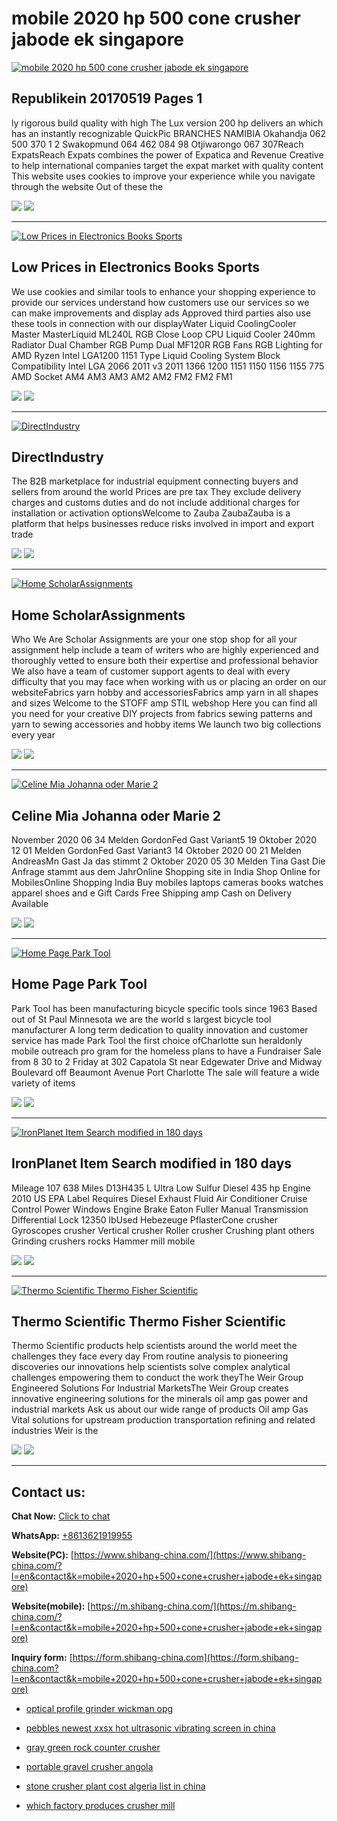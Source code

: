 # mobile 2020 hp 500 cone crusher jabode ek singapore

<a href="https://swt.shibang-china.com/?l=en&img&k=mobile+2020+hp+500+cone+crusher+jabode+ek+singapore" target="_blank">![mobile 2020 hp 500 cone crusher jabode ek singapore](http://static.shibang-china.com/all-800x300/213.jpg)</a>

## Republikein 20170519 Pages 1
ly rigorous build quality with high The Lux version 200 hp delivers an which has an instantly recognizable QuickPic BRANCHES NAMIBIA Okahandja 062 500 370 1 2 Swakopmund 064 462 084 98 Otjiwarongo 067 307Reach ExpatsReach Expats combines the power of Expatica and Revenue Creative to help international companies target the expat market with quality content This website uses cookies to improve your experience while you navigate through the website Out of these the


<a href="https://whatsapp.shibangsoft.com/WhatsApp.php" target="_blank" title="WhatsApp">![](http://static.shibang-china.com/icon/whatsapp.png)</a> <a href="https://swt.shibang-china.com/?l=en&icon&k=mobile+2020+hp+500+cone+crusher+jabode+ek+singapore" target="_blank">![](http://static.shibang-china.com/icon/chat-en.png)</a>

---

<a href="https://swt.shibang-china.com/?l=en&img&k=mobile+2020+hp+500+cone+crusher+jabode+ek+singapore" target="_blank">![Low Prices in Electronics Books Sports](http://static.shibang-china.com/all-800x300/469.jpg)</a>

## Low Prices in Electronics Books Sports
We use cookies and similar tools to enhance your shopping experience to provide our services understand how customers use our services so we can make improvements and display ads Approved third parties also use these tools in connection with our displayWater Liquid CoolingCooler Master MasterLiquid ML240L RGB Close Loop CPU Liquid Cooler 240mm Radiator Dual Chamber RGB Pump Dual MF120R RGB Fans RGB Lighting for AMD Ryzen Intel LGA1200 1151 Type Liquid Cooling System Block Compatibility Intel LGA 2066 2011 v3 2011 1366 1200 1151 1150 1156 1155 775 AMD Socket AM4 AM3 AM3 AM2 AM2 FM2 FM2 FM1


<a href="https://whatsapp.shibangsoft.com/WhatsApp.php" target="_blank" title="WhatsApp">![](http://static.shibang-china.com/icon/whatsapp.png)</a> <a href="https://swt.shibang-china.com/?l=en&icon&k=mobile+2020+hp+500+cone+crusher+jabode+ek+singapore" target="_blank">![](http://static.shibang-china.com/icon/chat-en.png)</a>

---

<a href="https://swt.shibang-china.com/?l=en&img&k=mobile+2020+hp+500+cone+crusher+jabode+ek+singapore" target="_blank">![DirectIndustry](http://static.shibang-china.com/all-800x300/290.jpg)</a>

## DirectIndustry
The B2B marketplace for industrial equipment connecting buyers and sellers from around the world Prices are pre tax They exclude delivery charges and customs duties and do not include additional charges for installation or activation optionsWelcome to Zauba ZaubaZauba is a platform that helps businesses reduce risks involved in import and export trade


<a href="https://whatsapp.shibangsoft.com/WhatsApp.php" target="_blank" title="WhatsApp">![](http://static.shibang-china.com/icon/whatsapp.png)</a> <a href="https://swt.shibang-china.com/?l=en&icon&k=mobile+2020+hp+500+cone+crusher+jabode+ek+singapore" target="_blank">![](http://static.shibang-china.com/icon/chat-en.png)</a>

---

<a href="https://swt.shibang-china.com/?l=en&img&k=mobile+2020+hp+500+cone+crusher+jabode+ek+singapore" target="_blank">![Home ScholarAssignments](http://static.shibang-china.com/all-800x300/736.jpg)</a>

## Home ScholarAssignments
Who We Are Scholar Assignments are your one stop shop for all your assignment help include a team of writers who are highly experienced and thoroughly vetted to ensure both their expertise and professional behavior We also have a team of customer support agents to deal with every difficulty that you may face when working with us or placing an order on our websiteFabrics yarn hobby and accessoriesFabrics amp yarn in all shapes and sizes Welcome to the STOFF amp STIL webshop Here you can find all you need for your creative DIY projects from fabrics sewing patterns and yarn to sewing accessories and hobby items We launch two big collections every year


<a href="https://whatsapp.shibangsoft.com/WhatsApp.php" target="_blank" title="WhatsApp">![](http://static.shibang-china.com/icon/whatsapp.png)</a> <a href="https://swt.shibang-china.com/?l=en&icon&k=mobile+2020+hp+500+cone+crusher+jabode+ek+singapore" target="_blank">![](http://static.shibang-china.com/icon/chat-en.png)</a>

---

<a href="https://swt.shibang-china.com/?l=en&img&k=mobile+2020+hp+500+cone+crusher+jabode+ek+singapore" target="_blank">![Celine Mia Johanna oder Marie 2](http://static.shibang-china.com/all-800x300/1066.jpg)</a>

## Celine Mia Johanna oder Marie 2
November 2020 06 34 Melden GordonFed Gast Variant5 19 Oktober 2020 12 01 Melden GordonFed Gast Variant3 14 Oktober 2020 00 21 Melden AndreasMn Gast Ja das stimmt 2 Oktober 2020 05 30 Melden Tina Gast Die Anfrage stammt aus dem JahrOnline Shopping site in India Shop Online for MobilesOnline Shopping India Buy mobiles laptops cameras books watches apparel shoes and e Gift Cards Free Shipping amp Cash on Delivery Available


<a href="https://whatsapp.shibangsoft.com/WhatsApp.php" target="_blank" title="WhatsApp">![](http://static.shibang-china.com/icon/whatsapp.png)</a> <a href="https://swt.shibang-china.com/?l=en&icon&k=mobile+2020+hp+500+cone+crusher+jabode+ek+singapore" target="_blank">![](http://static.shibang-china.com/icon/chat-en.png)</a>

---

<a href="https://swt.shibang-china.com/?l=en&img&k=mobile+2020+hp+500+cone+crusher+jabode+ek+singapore" target="_blank">![Home Page Park Tool](http://static.shibang-china.com/all-800x300/1251.jpg)</a>

## Home Page Park Tool
Park Tool has been manufacturing bicycle specific tools since 1963 Based out of St Paul Minnesota we are the world s largest bicycle tool manufacturer A long term dedication to quality innovation and customer service has made Park Tool the first choice ofCharlotte sun heraldonly mobile outreach pro gram for the homeless plans to have a Fundraiser Sale from 8 30 to 2 Friday at 302 Capatola St near Edgewater Drive and Midway Boulevard off Beaumont Avenue Port Charlotte The sale will feature a wide variety of items


<a href="https://whatsapp.shibangsoft.com/WhatsApp.php" target="_blank" title="WhatsApp">![](http://static.shibang-china.com/icon/whatsapp.png)</a> <a href="https://swt.shibang-china.com/?l=en&icon&k=mobile+2020+hp+500+cone+crusher+jabode+ek+singapore" target="_blank">![](http://static.shibang-china.com/icon/chat-en.png)</a>

---

<a href="https://swt.shibang-china.com/?l=en&img&k=mobile+2020+hp+500+cone+crusher+jabode+ek+singapore" target="_blank">![IronPlanet Item Search modified in 180 days](http://static.shibang-china.com/all-800x300/1189.jpg)</a>

## IronPlanet Item Search modified in 180 days
Mileage 107 638 Miles D13H435 L Ultra Low Sulfur Diesel 435 hp Engine 2010 US EPA Label Requires Diesel Exhaust Fluid Air Conditioner Cruise Control Power Windows Engine Brake Eaton Fuller Manual Transmission Differential Lock 12350 lbUsed Hebezeuge PflasterCone crusher Gyroscopes crusher Vertical crusher Roller crusher Crushing plant others Grinding crushers rocks Hammer mill mobile


<a href="https://whatsapp.shibangsoft.com/WhatsApp.php" target="_blank" title="WhatsApp">![](http://static.shibang-china.com/icon/whatsapp.png)</a> <a href="https://swt.shibang-china.com/?l=en&icon&k=mobile+2020+hp+500+cone+crusher+jabode+ek+singapore" target="_blank">![](http://static.shibang-china.com/icon/chat-en.png)</a>

---

<a href="https://swt.shibang-china.com/?l=en&img&k=mobile+2020+hp+500+cone+crusher+jabode+ek+singapore" target="_blank">![Thermo Scientific Thermo Fisher Scientific](http://static.shibang-china.com/all-800x300/1486.jpg)</a>

## Thermo Scientific Thermo Fisher Scientific
Thermo Scientific products help scientists around the world meet the challenges they face every day From routine analysis to pioneering discoveries our innovations help scientists solve complex analytical challenges empowering them to conduct the work theyThe Weir Group Engineered Solutions For Industrial MarketsThe Weir Group creates innovative engineering solutions for the minerals oil amp gas power and industrial markets Ask us about our wide range of products Oil amp Gas Vital solutions for upstream production transportation refining and related industries Weir is the


<a href="https://whatsapp.shibangsoft.com/WhatsApp.php" target="_blank" title="WhatsApp">![](http://static.shibang-china.com/icon/whatsapp.png)</a> <a href="https://swt.shibang-china.com/?l=en&icon&k=mobile+2020+hp+500+cone+crusher+jabode+ek+singapore" target="_blank">![](http://static.shibang-china.com/icon/chat-en.png)</a>

---
## Contact us:

**Chat Now:** [Click to chat](https://swt.shibang-china.com?l=en&contact&k=mobile+2020+hp+500+cone+crusher+jabode+ek+singapore)

**WhatsApp:**  [+8613621919955](https://whatsapp.shibangsoft.com/WhatsApp.php)

**Website(PC):** [https://www.shibang-china.com/](https://www.shibang-china.com/?l=en&contact&k=mobile+2020+hp+500+cone+crusher+jabode+ek+singapore)

**Website(mobile):** [https://m.shibang-china.com/](https://m.shibang-china.com/?l=en&contact&k=mobile+2020+hp+500+cone+crusher+jabode+ek+singapore)

**Inquiry form:** [https://form.shibang-china.com](https://form.shibang-china.com?l=en&contact&k=mobile+2020+hp+500+cone+crusher+jabode+ek+singapore)

* [optical profile grinder wickman opg](../168/optical%20profile%20grinder%20wickman%20opg.md)

* [pebbles newest xxsx hot ultrasonic vibrating screen in china](../161/pebbles%20newest%20xxsx%20hot%20ultrasonic%20vibrating%20screen%20in%20china.md)

* [gray green rock counter crusher](../167/gray%20green%20rock%20counter%20crusher.md)

* [portable gravel crusher angola](../167/portable%20gravel%20crusher%20angola.md)

* [stone crusher plant cost algeria list in china](../170/stone%20crusher%20plant%20cost%20algeria%20list%20in%20china.md)

* [which factory produces crusher mill](../162/which%20factory%20produces%20crusher%20mill.md)